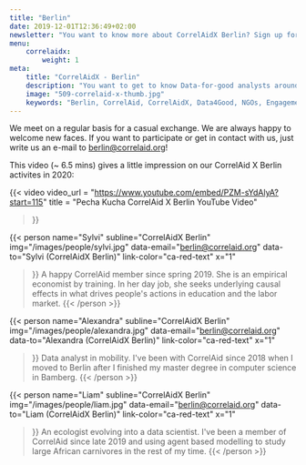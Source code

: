 ```yaml
---
title: "Berlin"
date: 2019-12-01T12:36:49+02:00
newsletter: "You want to know more about CorrelAidX Berlin? Sign up for our Newsletter!"
menu: 
    correlaidx:
        weight: 1
meta:
    title: "CorrelAidX - Berlin"
    description: "You want to get to know Data-for-good analysts around you and use data for social good? In this case, you are interested in CorrelAidX!"
    image: "509-correlaid-x-thumb.jpg"
    keywords: "Berlin, CorrelAid, CorrelAidX, Data4Good, NGOs, Engagement 4.0"
---
```



We meet on a regular basis for a casual exchange. We are always happy to welcome new faces. If you want to participate or get in contact with us, just write us an e-mail to berlin@correlaid.org!

This video (~ 6.5 mins) gives a little impression on our CorrelAid X Berlin activites in 2020: 

{{< video
    video_url = "https://www.youtube.com/embed/PZM-sYdAlyA?start=115"
    title = "Pecha Kucha CorrelAid X Berlin YouTube Video"
>}}



{{< person 
    name="Sylvi"
    subline="CorrelAidX Berlin"
    img="/images/people/sylvi.jpg"
    data-email="berlin@correlaid.org"
    data-to="Sylvi (CorrelAidX Berlin)"
    link-color="ca-red-text"
    x="1"
>}}
A happy CorrelAid member since spring 2019. She is an empirical economist by training. In her day job, she seeks underlying causal effects in what drives people's actions in education and the labor market.
{{< /person >}}

{{< person 
    name="Alexandra"
    subline="CorrelAidX Berlin"
    img="/images/people/alexandra.jpg"
    data-email="berlin@correlaid.org"
    data-to="Alexandra (CorrelAidX Berlin)"
    link-color="ca-red-text"
    x="1"
>}}
Data analyst in mobility. I've been with CorrelAid since 2018 when I moved to Berlin after I finished my master degree in computer science in Bamberg.
{{< /person >}}

{{< person 
    name="Liam"
    subline="CorrelAidX Berlin"
    img="/images/people/liam.jpg"
    data-email="berlin@correlaid.org"
    data-to="Liam (CorrelAidX Berlin)"
    link-color="ca-red-text"
    x="1"
>}}
An ecologist evolving into a data scientist. I've been a member of CorrelAid since late 2019 and using agent based modelling to study large African carnivores in the rest of my time.
{{< /person >}}

